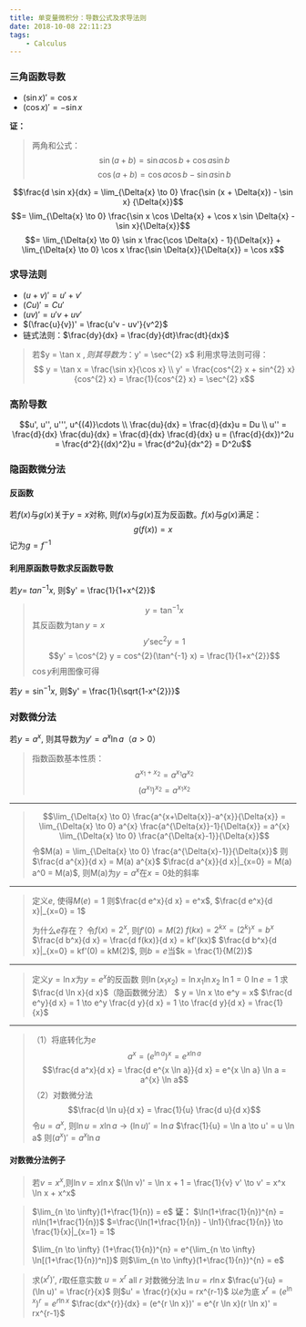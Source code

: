 ```yaml
---
title: 单变量微积分：导数公式及求导法则
date: 2018-10-08 22:11:23
tags:
    - Calculus
---
```


### 三角函数导数
- $(\sin x)' = \cos x$
- $(\cos x)' = -\sin x$

**证：**

> 两角和公式：
> $$\sin (a+b) = \sin a \cos b + \cos a \sin b$$
> $$\cos (a+b) = \cos a \cos b - \sin a \sin b$$

$$\frac{d \sin x}{dx} = \lim_{\Delta{x} \to 0} \frac{\sin (x + \Delta{x}) - \sin x} {\Delta{x}}$$
$$= \lim_{\Delta{x} \to 0} \frac{\sin x \cos \Delta{x} + \cos x \sin \Delta{x} - \sin x}{\Delta{x}}$$
$$= \lim_{\Delta{x} \to 0} \sin x \frac{\cos \Delta{x} - 1}{\Delta{x}} + \lim_{\Delta{x} \to 0} \cos x \frac{\sin \Delta{x}}{\Delta{x}} = \cos x$$

<!--more-->

### 求导法则
- $(u+v)' = u' + v'$
- $(Cu)' = Cu'$
- $(uv)' = u'v + uv'$
- $(\frac{u}{v})' = \frac{u'v - uv'}{v^2}$
- 链式法则：$\frac{dy}{dx} = \frac{dy}{dt}\frac{dt}{dx}$

> 若$y = \tan x $, 则其导数为：$y' = \sec^{2}  x$
> 利用求导法则可得：
> $$ y = \tan x = \frac{\sin x}{\cos x} \\
> y' = \frac{cos^{2} x + sin^{2} x}{cos^{2} x} = \frac{1}{cos^{2} x} = \sec^{2} x$$

### 高阶导数
$$u', u'', u''', u^{(4)}\cdots \\
\frac{du}{dx} = \frac{d}{dx}u = Du \\
u'' = \frac{d}{dx} \frac{du}{dx} = \frac{d}{dx} \frac{d}{dx} u = (\frac{d}{dx})^2u = \frac{d^2}{(dx)^2}u = \frac{d^2u}{dx^2} = D^2u$$

### 隐函数微分法
#### 反函数
若$f(x)$与$g(x)$关于$y=x$对称, 则$f(x)$与$g(x)$互为反函数。$f(x)$与$g(x)$满足：
$$g(f(x)) = x$$
记为$g=f^{-1}$
#### 利用原函数导数求反函数导数
若$y =\ tan^{-1} x$, 则$y' = \frac{1}{1+x^{2}}$
> $$y = \tan^{-1} x$$
> 其反函数为$\tan y = x$
> $$y' \sec^{2} y = 1 $$
> $$y' = \cos^{2} y = cos^{2}(\tan^{-1} x) = \frac{1}{1+x^{2}}$$
> $\cos y$利用图像可得

若$y = \sin^{-1} x$, 则$y' = \frac{1}{\sqrt{1-x^{2}}}$

### 对数微分法
若$y = a^{x}$, 则其导数为$y' = a^{x} \ln{a}$（$a > 0$）
> 指数函数基本性质：
> $$a^{x_{1} + x_{2}} = a^{x_{1}} a^{x_{2}}$$
> $$(a^{x_{1}})^{x_{2}} = a^{x_{1} x_{2}}$$

---

> $$\lim_{\Delta{x} \to 0} \frac{a^{x+\Delta{x}}-a^{x}}{\Delta{x}} = \lim_{\Delta{x} \to 0} a^{x} \frac{a^{\Delta{x}}-1}{\Delta{x}} = a^{x} \lim_{\Delta{x} \to 0} \frac{a^{\Delta{x}-1}}{\Delta{x}}$$
> 令$M(a) = \lim_{\Delta{x} \to 0} \frac{a^{\Delta{x}-1}}{\Delta{x}}$
> 则$\frac{d a^{x}}{d x} = M(a) a^{x}$
> $\frac{d a^{x}}{d x}|_{x=0} = M(a) a^0 = M(a)$, 则M(a)为$y=a^x$在$x=0$处的斜率

---

> 定义$e$, 使得$M(e) = 1$
> 则$\frac{d e^x}{d x} = e^x$, $\frac{d e^x}{d x}|_{x=0} = 1$
> 
> 为什么$e$存在？
> 令$f(x) = 2^{x}$, 则$f'(0) = M(2)$
> $f(kx) = 2^{kx} = (2^k)^{x} = b^{x}$
> $\frac{d b^x}{d x} = \frac{d f(kx)}{d x} = kf'(kx)$
> $\frac{d b^x}{d x}|_{x=0} = kf'(0) = kM(2)$, 则$b=e$当$k = \frac{1}{M(2)}$

---

> 定义$y = \ln x$为$y = e^x$的反函数
> 则$\ln(x_{1} x_{2}) = \ln{x_{1}}\ln{x_{2}}$ 
> $\ln 1 = 0$ 
> $\ln e = 1$
> 求$\frac{d \ln x}{d x}$（隐函数微分法）
> $ y = \ln x \to e^y = x$
> $\frac{d e^y}{d x} = 1 \to e^y \frac{d y}{d x} = 1 \to \frac{d y}{d x} = \frac{1}{x}$

---

> （1）将底转化为$e$
> $$a^x = (e^{\ln a})^{x} = e^{x \ln a} $$
> $$\frac{d a^x}{d x} = \frac{d e^{x \ln a}}{d x} = e^{x \ln a} \ln a = a^{x} \ln a$$
> （2）对数微分法
> $$\frac{d \ln u}{d x} = \frac{1}{u} \frac{d u}{d x}$$
> 令$u=a^x$, 则$\ln u = x \ln a \to (\ln u)' = \ln a$
> $\frac{1}{u} = \ln a \to u' = u \ln a$
> 则$(a^x)' = a^x \ln a$

#### 对数微分法例子
> 若$v = x^x$,则$\ln v = x \ln x$
> $(\ln v)' = \ln x + 1 = \frac{1}{v} v' \to v' = x^x \ln x + x^x$

> $\lim_{n \to \infty}(1+\frac{1}{n}) = e$
> **证：**
> $\ln(1+\frac{1}{n})^{n} = n\ln(1+\frac{1}{n})$
> $=\frac{\ln(1+\frac{1}{n}) - \ln1}{\frac{1}{n}} \to \frac{1}{x}|_{x=1} = 1$
>
> $\lim_{n \to \infty} (1+\frac{1}{n})^{n} = e^{\lim_{n \to \infty} \ln[(1+\frac{1}{n})^n]}$
> 则$\lim_{n \to \infty}(1+\frac{1}{n})^{n} = e$

> 求$(x^{r})'$, $r$取任意实数
> $u = x^{r}$ all $r$
> 对数微分法
> $\ln u = r\ln x$
> $\frac{u'}{u} = (\ln u)' = \frac{r}{x}$
> 则$u' = \frac{r}{x}u = rx^{r-1}$
> 以$e$为底
> $x^{r} = (e^{\ln x})^{r} = e^{r \ln x}$
> $\frac{dx^{r}}{dx} = (e^{r \ln x})' = e^{r \ln x}(r \ln x)' = rx^{r-1}$
